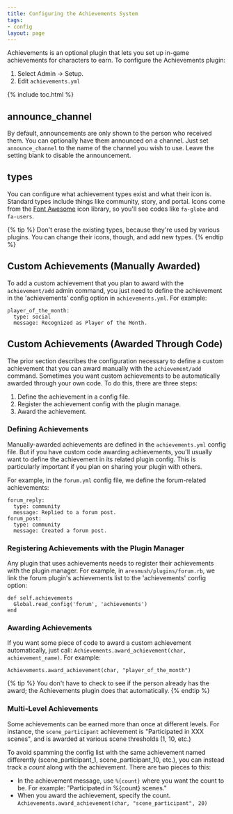 ```yaml
---
title: Configuring the Achievements System
tags:
- config
layout: page
---
```


Achievements is an optional plugin that lets you set up in-game achievements for characters to earn.   To configure the Achievements plugin:

1. Select Admin -> Setup.
2. Edit `achievements.yml`

{% include toc.html %}

## announce_channel

By default, announcements are only shown to the person who received them.  You can optionally have them announced on a channel.  Just set `announce_channel` to the name of the channel you wish to use.  Leave the setting blank to disable the announcement.

## types

You can configure what achievement types exist and what their icon is.  Standard types include things like community, story, and portal.  Icons come from the [Font Awesome](https://fontawesome.com/?from=io) icon library, so you'll see codes like `fa-globe` and `fa-users`.

{% tip %} 
Don't erase the existing types, because they're used by various plugins.  You can change their icons, though, and add new types.
{% endtip %}

## Custom Achievements (Manually Awarded)

To add a custom achievement that you plan to award with the `achievement/add` admin command, you just need to define the achievement in the 'achievements' config option in `achievements.yml`.  For example:

    player_of_the_month:
      type: social
      message: Recognized as Player of the Month.

## Custom Achievements (Awarded Through Code)

The prior section describes the configuration necessary to define a custom achievement that you can award manually with the `achievement/add` command.  Sometimes you want custom achievements to be automatically awarded through your own code.  To do this, there are three steps:

1. Define the achievement in a config file.
2. Register the achievement config with the plugin manage.
3. Award the achievement.

### Defining Achievements

Manually-awarded achievements are defined in the `achievements.yml` config file.  But if you have custom code awarding achievements, you'll usually want to define the achievement in its related plugin config.  This is particularly important if you plan on sharing your plugin with others.

For example, in the `forum.yml` config file, we define the forum-related achievements:

    forum_reply:
      type: community
      message: Replied to a forum post.
    forum_post:
      type: community
      message: Created a forum post.

### Registering Achievements with the Plugin Manager

Any plugin that uses achievements needs to register their achievements with the plugin manager. For example, in `aresmush/plugins/forum.rb`, we link the forum plugin's achievements list to the 'achievements' config option:

    def self.achievements
      Global.read_config('forum', 'achievements')
    end

### Awarding Achievements

If you want some piece of code to award a custom achievement automatically, just call: `Achievements.award_achievement(char, achievement_name)`.  For example:

    Achievements.award_achievement(char, "player_of_the_month")

{% tip %} 
You don't have to check to see if the person already has the award; the Achievements plugin does that automatically.
{% endtip %}

### Multi-Level Achievements

Some achievements can be earned more than once at different levels.  For instance, the `scene_participant` achievement is "Participated in XXX scenes", and is awarded at various scene thresholds (1, 10, etc.)

To avoid spamming the config list with the same achievement named differently (scene_participant_1, scene_participant_10, etc.), you can instead track a _count_ along with the achievement.  There are two pieces to this:

* In the achievement message, use `%{count}` where you want the count to be.  For example:  "Participated in %{count} scenes."
* When you award the achievement, specify the count.  `Achievements.award_achievement(char, "scene_participant", 20)`

